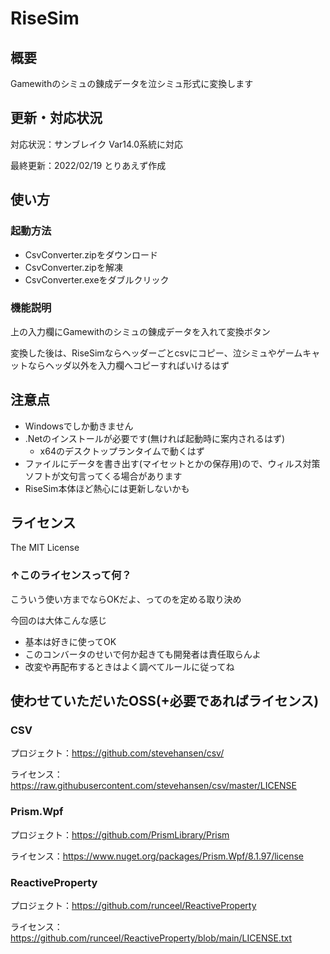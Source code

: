 # RiseSim

## 概要

Gamewithのシミュの錬成データを泣シミュ形式に変換します

## 更新・対応状況

対応状況：サンブレイク Var14.0系統に対応

最終更新：2022/02/19 とりあえず作成

## 使い方

### 起動方法

- CsvConverter.zipをダウンロード
- CsvConverter.zipを解凍
- CsvConverter.exeをダブルクリック

### 機能説明

上の入力欄にGamewithのシミュの錬成データを入れて変換ボタン

変換した後は、RiseSimならヘッダーごとcsvにコピー、泣シミュやゲームキャットならヘッダ以外を入力欄へコピーすればいけるはず

## 注意点

- Windowsでしか動きません
- .Netのインストールが必要です(無ければ起動時に案内されるはず)
  - x64のデスクトップランタイムで動くはず
- ファイルにデータを書き出す(マイセットとかの保存用)ので、ウィルス対策ソフトが文句言ってくる場合があります
- RiseSim本体ほど熱心には更新しないかも

## ライセンス

The MIT License

### ↑このライセンスって何？

こういう使い方までならOKだよ、ってのを定める取り決め

今回のは大体こんな感じ

- 基本は好きに使ってOK
- このコンバータのせいで何か起きても開発者は責任取らんよ
- 改変や再配布するときはよく調べてルールに従ってね

## 使わせていただいたOSS(+必要であればライセンス)

### CSV

プロジェクト：<https://github.com/stevehansen/csv/>

ライセンス：<https://raw.githubusercontent.com/stevehansen/csv/master/LICENSE>

### Prism.Wpf

プロジェクト：<https://github.com/PrismLibrary/Prism>

ライセンス：<https://www.nuget.org/packages/Prism.Wpf/8.1.97/license>

### ReactiveProperty

プロジェクト：<https://github.com/runceel/ReactiveProperty>

ライセンス：<https://github.com/runceel/ReactiveProperty/blob/main/LICENSE.txt>
